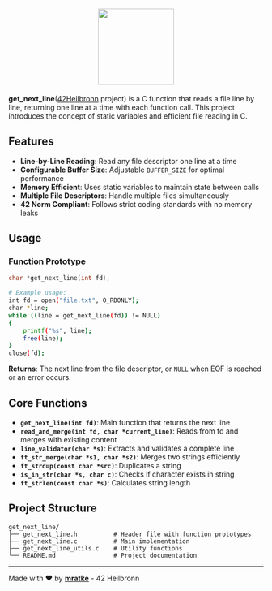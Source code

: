 <div align="center">

# <img src="https://github.com/Grihladin/42-project-badges/blob/main/badges/get_next_linee.png" width="150" height="150"> 

</div>

**get_next_line**([42Heilbronn](https://www.42heilbronn.de/en/) project) is a C function that reads a file line by line, returning one line at a time with each function call. This project introduces the concept of static variables and efficient file reading in C.

## Features

- **Line-by-Line Reading**: Read any file descriptor one line at a time
- **Configurable Buffer Size**: Adjustable `BUFFER_SIZE` for optimal performance
- **Memory Efficient**: Uses static variables to maintain state between calls
- **Multiple File Descriptors**: Handle multiple files simultaneously
- **42 Norm Compliant**: Follows strict coding standards with no memory leaks

## Usage

### Function Prototype

```c
char *get_next_line(int fd);
```

```bash
# Example usage:
int fd = open("file.txt", O_RDONLY);
char *line;
while ((line = get_next_line(fd)) != NULL)
{
    printf("%s", line);
    free(line);
}
close(fd);
```

**Returns**: The next line from the file descriptor, or `NULL` when EOF is reached or an error occurs.

## Core Functions

- **`get_next_line(int fd)`**: Main function that returns the next line
- **`read_and_merge(int fd, char *current_line)`**: Reads from fd and merges with existing content
- **`line_validator(char *s)`**: Extracts and validates a complete line
- **`ft_str_merge(char *s1, char *s2)`**: Merges two strings efficiently
- **`ft_strdup(const char *src)`**: Duplicates a string
- **`is_in_str(char *s, char c)`**: Checks if character exists in string
- **`ft_strlen(const char *s)`**: Calculates string length

## Project Structure

```
get_next_line/
├── get_next_line.h          # Header file with function prototypes
├── get_next_line.c          # Main implementation
├── get_next_line_utils.c    # Utility functions
└── README.md                # Project documentation
```

---

Made with ❤️ by **[mratke](https://github.com/Grihladin)** - 42 Heilbronn
